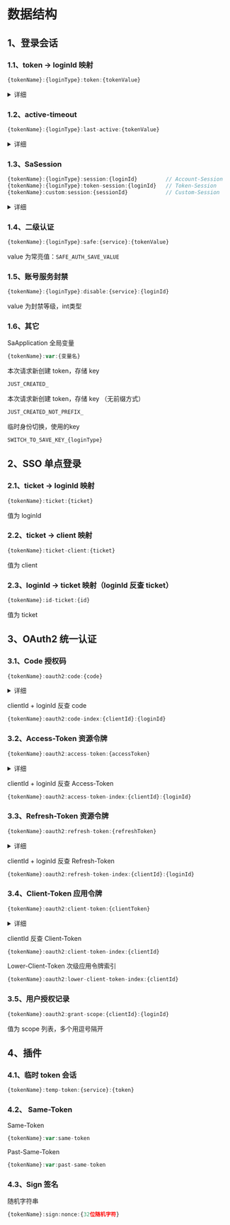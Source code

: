 # 数据结构


## 1、登录会话

### 1.1、token -> loginId 映射

``` js
{tokenName}:{loginType}:token:{tokenValue}
```

<details>
<summary>详细</summary>

key 示例 （ttl 为 timeout 有效期值 ）
``` js
satoken:login:token:47ab0105-2be1-400c-b517-82f81a0cfcf8
```


正常 value 格式
``` js
10001    loginId，登录id，一般为账号id 
```

异常 value 格式
``` js
-1       未能从请求中读取到有效 token
-2       已读取到 token，但是 token 无效
-3       已读取到 token，但是 token 已经过期 (详)
-4       已读取到 token，但是 token 已被顶下线
-5       已读取到 token，但是 token 已被踢下线
-6       已读取到 token，但是 token 已被冻结
-7       未按照指定前缀提交 token
```

</details>


### 1.2、active-timeout

``` js
{tokenName}:{loginType}:last-active:{tokenValue}
```

<details>
<summary>详细</summary>

key 示例 （key 的 ttl 为 timeout 有效期值 ）
``` js
satoken:login:last-active:06d1f12b-614e-4c00-8d8e-c07fef5f4aa9
```

value 格式 
```
1722334954193          // 单值时：此 token 最后访问日期
1722334954193, 1200    // 双值时：此 token 最后访问日期，此 token 指定的动态 active-timeout 值 
```

active-timeout 判断方式：
``` js
当前时间 - token 最后访问时间 > active-timeout
返回 true： 此 token 已冻结 
返回 false：此 token 未冻结 
```

</details>



### 1.3、SaSession

``` js
{tokenName}:{loginType}:session:{loginId}         // Account-Session
{tokenName}:{loginType}:token-session:{loginId}   // Token-Session
{tokenName}:custom:session:{sessionId}            // Custom-Session
```

<details>
<summary>详细</summary>

key 示例 
``` js
// Account-Session
satoken:login:session:1000001

// Token-Session
satoken:login:session:47ab0105-2be1-400c-b517-82f81a0cfcf8

// Custom-Session
satoken:custom:session:role-1001
```

value 格式 

``` js
{
  "@class": "cn.dev33.satoken.dao.SaSessionForJacksonCustomized",    // java calss 信息
  "id": "satoken:login:session:10001",    // sessionId
  "type": "Account-Session",    // session类型：Account-Session / Token-Session / Custom-Session
  "loginType": "login",     // 账号类型 
  "loginId": [    // 对应登录id 值（Account-Session才会有值）
    "java.lang.Long",
    10001
  ],    
  "token": null,    // 对应 token 值 （Token-Session才会有值）
  "createTime": 1722334954145,    // 此 session 创建时间，13位时间戳 
  "dataMap": {    // 此 session 挂载数据 
    "@class": "java.util.concurrent.ConcurrentHashMap", 
    "name": "张三"    // 此 session 挂载数据 详情
	// 更多值 ...
  },
  "terminalList": [		// 已登录终端信息列表（Account-Session才会有值）
    "java.util.Vector",
    [
      {
        "@class": "cn.dev33.satoken.session.SaTerminalInfo",
        "index": 1,
        "tokenValue": "2551663f-bb98-47d7-9af3-e2e6a28dadce",   // 客户端 token 值
        "deviceType": "DEF",  // 登录设备类型 
        "deviceId": "xxxxxxxxx",  // 登录设备id 
        "extraData": {
			// 扩展信息列表 （手动自定义值）
			"@class": "java.util.LinkedHashMap",
			"deviceSimpleTitle": "XiaoMi 15 Ultra",
			"loginAddress": "浙江省杭州市西湖区",
			"loginIp": "127.0.0.1",
			"loginTime": "2025-03-08 15:00:02"
        },
        "createTime": 1741406340845 // 登录时间 
      }
    ]
  ]
}
```

</details>


### 1.4、二级认证
``` js
{tokenName}:{loginType}:safe:{service}:{tokenValue}
```
value 为常亮值：`SAFE_AUTH_SAVE_VALUE`


### 1.5、账号服务封禁
``` js
{tokenName}:{loginType}:disable:{service}:{loginId}
```
value 为封禁等级，int类型 


### 1.6、其它
SaApplication 全局变量
``` js
{tokenName}:var:{变量名}
```

本次请求新创建 token，存储 key 
``` js
JUST_CREATED_
```

本次请求新创建 token，存储 key （无前缀方式）
``` js
JUST_CREATED_NOT_PREFIX_
```

临时身份切换，使用的key
``` js
SWITCH_TO_SAVE_KEY_{loginType}
```


## 2、SSO 单点登录

### 2.1、ticket -> loginId 映射
``` js
{tokenName}:ticket:{ticket}
```
值为 loginId


### 2.2、ticket -> client 映射
``` js
{tokenName}:ticket-client:{ticket}
```
值为 client


### 2.3、loginId -> ticket 映射（loginId 反查 ticket）
``` js
{tokenName}:id-ticket:{id}
```
值为 ticket



## 3、OAuth2 统一认证 

### 3.1、Code 授权码
``` js
{tokenName}:oauth2:code:{code}
```

<details>
<summary>详细</summary>

值为 CodeModel

``` js
{
  "@class": "cn.dev33.satoken.oauth2.model.CodeModel",    // java class 信息
  "code": "AbRVp2HrgyklE0BXYWszskGJWAGY7xhGu6Zaco4zJECzGYagCCFWj0jOlHza",    // code值
  "scope": "",    // 所申请权限列表，多个用逗号隔开
  "loginId": "10001",    // 对应的loginId
  "redirectUri": "",    // 重定向地址
}
```

</details>

clientId + loginId 反查 code
``` js
{tokenName}:oauth2:code-index:{clientId}:{loginId}
```



### 3.2、Access-Token 资源令牌
``` js
{tokenName}:oauth2:access-token:{accessToken}
```

<details>
<summary>详细</summary>

值为 AccessTokenModel

``` js
{
  "@class": "cn.dev33.satoken.oauth2.data.model.AccessTokenModel",    // java class 信息
  "accessToken": "Pu3t55dJIgvkmVoHz50FqaVQOJ6Flggjr2eHTiS74Ooai8e3nNyYPq78K80P",    // 资源令牌值
  "refreshToken": "baGyl6PHK304tPojnpxd1SpW12oJcOGv7gFaDAAkjLWbJG1J1WLUIGobsw7m",    // 刷新令牌值
  "expiresTime": 1738280553695,    // 资源令牌到期时间
  "refreshExpiresTime": 1740865353760,    // 刷新令牌到期时间
  "clientId": "1001",    // 对应的应用id
  "loginId": "10001",    // 对应的loginId
  "scopes": [   // 所具有的权限列表 
    "java.util.ArrayList",
    [
      "userinfo",
      "userid",
      "openid",
      "unionid",
      "oidc"
    ]
  ],
  "tokenType": "bearer",   // tokenType 
  "grantType": "authorization_code",   // 授权方式 
  "extraData": {   // 扩展数据  
    "@class": "java.util.LinkedHashMap",
    "userid": "10001",
    "openid": "ded91dc189a437dd1bac2274be167d50",
    "unionid": "11d48faa74c4e5f19355ccc53c1c5c7a",
    "id_token": "eyJ0eXAiOiJKV1QiLCJhbGciOiJIUzI1NiJ9.eyJpc3MiOiJodHRwOi8vc2Etb2F1dGgtc2VydmVyLmNvbTo4MDAwIiwic3ViIjoiMTAwMDEiLCJhdWQiOiIxMDAxIiwiZXhwIjoxNzM4MjczOTUzLCJpYXQiOjE3MzgyNzMzNTMsImF1dGhfdGltZSI6MTczODI3MzM0Miwibm9uY2UiOiJZQTlPQjJzYkpGanZkUlFjN0E3V1pnTUFhTDFVRjE5OSIsImF6cCI6IjEwMDEifQ.pvoj6CR7tdhOblvYJoGUfvam9egSiL5Uw3tflLLMb5g"
  },
  "createTime": 1738273353694,   // 创建时间   
  "expiresIn": 7199    // 资源令牌剩余有效时间，单位秒
  "refreshExpiresIn": 2592000,    // 刷新令牌剩余有效时间，单位秒
}

```

</details>

clientId + loginId 反查 Access-Token
``` js
{tokenName}:oauth2:access-token-index:{clientId}:{loginId}
```


### 3.3、Refresh-Token 资源令牌
``` js
{tokenName}:oauth2:refresh-token:{refreshToken}
```

<details>
<summary>详细</summary>

值为 RefreshTokenModel

``` js
{
  "@class": "cn.dev33.satoken.oauth2.data.model.RefreshTokenModel",    // java class 信息
  "refreshToken": "baGyl6PHK304tPojnpxd1SpW12oJcOGv7gFaDAAkjLWbJG1J1WLUIGobsw7m",    // 刷新令牌值
  "expiresTime": 1740865353760,   // 刷新令牌到期时间
  "clientId": "1001",    // 对应的应用id
  "loginId": "10001",    // 对应的loginId
  "scopes": [    // 所具有的权限列表 
    "java.util.ArrayList",
    [
      "userinfo",
      "userid",
      "openid",
      "unionid",
      "oidc"
    ]
  ],
  "extraData": {   // 扩展数据  
    "@class": "java.util.LinkedHashMap",
    "userid": "10001",
    "openid": "ded91dc189a437dd1bac2274be167d50",
    "unionid": "11d48faa74c4e5f19355ccc53c1c5c7a",
    "id_token": "eyJ0eXAiOiJKV1QiLCJhbGciOiJIUzI1NiJ9.eyJpc3MiOiJodHRwOi8vc2Etb2F1dGgtc2VydmVyLmNvbTo4MDAwIiwic3ViIjoiMTAwMDEiLCJhdWQiOiIxMDAxIiwiZXhwIjoxNzM4MjczOTUzLCJpYXQiOjE3MzgyNzMzNTMsImF1dGhfdGltZSI6MTczODI3MzM0Miwibm9uY2UiOiJZQTlPQjJzYkpGanZkUlFjN0E3V1pnTUFhTDFVRjE5OSIsImF6cCI6IjEwMDEifQ.pvoj6CR7tdhOblvYJoGUfvam9egSiL5Uw3tflLLMb5g"
  },
  "createTime": 1738273353760,   // 创建时间   
  "expiresIn": 2591999    // 刷新令牌剩余有效时间，单位秒
}
```

</details>

clientId + loginId 反查 Refresh-Token
``` js
{tokenName}:oauth2:refresh-token-index:{clientId}:{loginId}
```


### 3.4、Client-Token 应用令牌
``` js
{tokenName}:oauth2:client-token:{clientToken}
```

<details>
<summary>详细</summary>

值为 ClientTokenModel

``` js
{
  "@class": "cn.dev33.satoken.oauth2.data.model.ClientTokenModel",    // java class 信息
  "clientToken": "lIpS3fKEACKMFauEWVpR7Zmzh7SoFetPVuB9aDzISnqzHKu8R3OwpWFy5nLv",    // 应用令牌值 
  "expiresTime": 1738280930646,    // 应用令牌到期时间
  "clientId": "1001",    // 对应的应用id
  "scopes": [    // 所具有的权限列表 
    "java.util.ArrayList",
    [
      "userinfo",
      "userid",
      "openid",
      "unionid",
      "oidc"
    ]
  ],
  "tokenType": "bearer",   // tokenType   
  "grantType": "client_credentials",   // 授权类型    
  "extraData": {   // 扩展数据
    "@class": "java.util.LinkedHashMap"
  },
  "createTime": 1738273730646,   // 创建时间   
  "expiresIn": 7199    // 应用令牌剩余有效时间，单位秒
}
```

</details>

clientId 反查 Client-Token
``` js
{tokenName}:oauth2:client-token-index:{clientId}
```

Lower-Client-Token 次级应用令牌索引
``` js
{tokenName}:oauth2:lower-client-token-index:{clientId}
```

### 3.5、用户授权记录
``` js
{tokenName}:oauth2:grant-scope:{clientId}:{loginId}
```
值为 scope 列表，多个用逗号隔开 




## 4、插件

### 4.1、临时 token 会话 
``` js
{tokenName}:temp-token:{service}:{token}
```


### 4.2、 Same-Token 

Same-Token 
``` js
{tokenName}:var:same-token
```

Past-Same-Token 
``` js
{tokenName}:var:past-same-token
```


### 4.3、Sign 签名

随机字符串
``` js
{tokenName}:sign:nonce:{32位随机字符}
```








